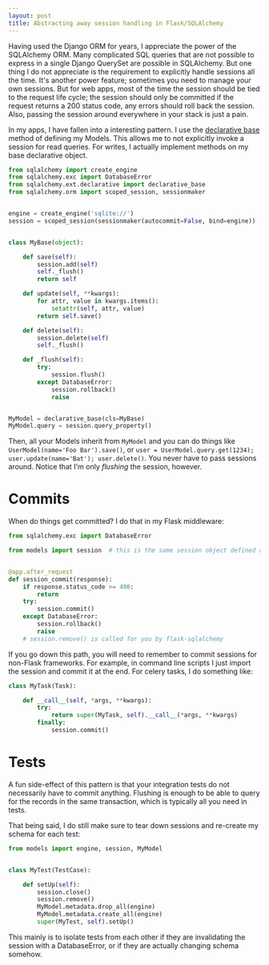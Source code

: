 ```yaml
---
layout: post
title: Abstracting away session handling in Flask/SQLAlchemy
---
```


Having used the Django ORM for years, I appreciate the power of the SQLAlchemy ORM. Many complicated SQL queries that are not possible to express in a single Django QuerySet are possible in SQLAlchemy. But one thing I do not appreciate is the requirement to explicitly handle sessions all the time. It's another power feature; sometimes you need to manage your own sessions. But for web apps, most of the time the session should be tied to the request life cycle; the session should only be committed if the request returns a 200 status code, any errors should roll back the session. Also, passing the session around everywhere in your stack is just a pain.

In my apps, I have fallen into a interesting pattern. I use the [declarative base](http://docs.sqlalchemy.org/en/rel_0_8/orm/extensions/declarative.html) method of defining my Models. This allows me to not explicitly invoke a session for read queries. For writes, I actually implement methods on my base declarative object.

```python
from sqlalchemy import create_engine
from sqlalchemy.exc import DatabaseError
from sqlalchemy.ext.declarative import declarative_base
from sqlalchemy.orm import scoped_session, sessionmaker


engine = create_engine('sqlite://')
session = scoped_session(sessionmaker(autocommit=False, bind=engine))


class MyBase(object):

    def save(self):
        session.add(self)
        self._flush()
        return self

    def update(self, **kwargs):
        for attr, value in kwargs.items():
            setattr(self, attr, value)
        return self.save()

    def delete(self):
        session.delete(self)
        self._flush()

    def _flush(self):
        try:
            session.flush()
        except DatabaseError:
            session.rollback()
            raise


MyModel = declarative_base(cls=MyBase)
MyModel.query = session.query_property()
```

Then, all your Models inherit from `MyModel` and you can do things like `UserModel(name='Foo Bar').save()`, or `user = UserModel.query.get(1234); user.update(name='Bat'); user.delete()`. You never have to pass sessions around. Notice that I'm only *flushing* the session, however.


# Commits

When do things get committed? I do that in my Flask middleware:

```python
from sqlalchemy.exc import DatabaseError

from models import session  # this is the same session object defined above


@app.after_request
def session_commit(response):
    if response.status_code >= 400:
        return
    try:
        session.commit()
    except DatabaseError:
        session.rollback()
        raise
    # session.remove() is called for you by flask-sqlalchemy
```

If you go down this path, you will need to remember to commit sessions for non-Flask frameworks. For example, in command line scripts I just import the session and commit it at the end. For celery tasks, I do something like:

```python
class MyTask(Task):

    def __call__(self, *args, **kwargs):
        try:
            return super(MyTask, self).__call__(*args, **kwargs)
        finally:
            session.commit()
```

# Tests

A fun side-effect of this pattern is that your integration tests do not necessarily have to commit anything. Flushing is enough to be able to query for the records in the same transaction, which is typically all you need in tests.

That being said, I do still make sure to tear down sessions and re-create my schema for each test:

```python
from models import engine, session, MyModel


class MyTest(TestCase):

    def setUp(self):
        session.close()
        session.remove()
        MyModel.metadata.drop_all(engine)
        MyModel.metadata.create_all(engine)
        super(MyTest, self).setUp()
```

This mainly is to isolate tests from each other if they are invalidating the session with a DatabaseError, or if they are actually changing schema somehow.
